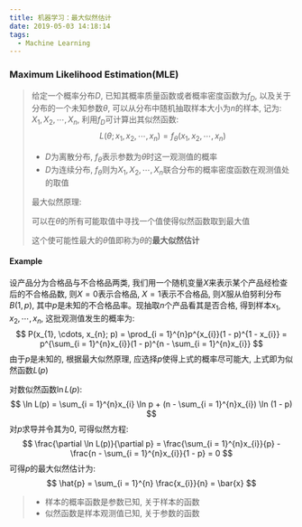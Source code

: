 ```yaml
---
title: 机器学习：最大似然估计
date: 2019-05-03 14:18:14
tags:
  - Machine Learning
---
```


### Maximum Likelihood Estimation(MLE)

> 给定一个概率分布$D$, 已知其概率质量函数或者概率密度函数为$f_{D}$, 以及关于分布的一个未知参数$\theta$, 可以从分布中随机抽取样本大小为$n$的样本, 记为: $X_{1}, X_{2}, \cdots, X_{n}$, 利用$f_{D}$可计算出其似然函数:
> $$
> L(\theta;x_{1}, x_{2}, \cdots, x_{n}) = f_{\theta}(x_{1}, x_{2}, \cdots, x_{n})
> $$
>
> - $D$为离散分布, $f_{\theta}$表示参数为$\theta$时这一观测值的概率
> - $D$为连续分布, $f_{\theta}$则为$X_{1}, X_{2}, \cdots, X_{n}$联合分布的概率密度函数在观测值处的取值
>
> 最大似然原理:
>
> 可以在$\theta$的所有可能取值中寻找一个值使得似然函数取到最大值
>
> 这个使可能性最大的$\hat{\theta}$值即称为$\theta$的**最大似然估计**

<!--more-->

#### Example

设产品分为合格品与不合格品两类, 我们用一个随机变量$X$来表示某个产品经检查后的不合格品数, 则$X = 0$表示合格品, $X = 1$表示不合格品, 则$X$服从伯努利分布$B(1, p)$, 其中$p$是未知的不合格品率。现抽取$n$个产品看其是否合格, 得到样本$x_{1}, x_{2}, \cdots, x_{n}$, 这批观测值发生的概率为:
$$
P(x_{1}, \cdots, x_{n}; p) = \prod_{i = 1}^{n}p^{x_{i}}(1 - p)^{1 - x_{i}} = p^{\sum_{i = 1}^{n}x_{i}}(1 - p)^{n - \sum_{i = 1}^{n}x_{i}}
$$
由于$p$是未知的, 根据最大似然原理, 应选择$p$使得上式的概率尽可能大, 上式即为似然函数$L(p)$

对数似然函数$\ln L(p)$:
$$
\ln L(p) = \sum_{i = 1}^{n}x_{i} \ln p + (n - \sum_{i = 1}^{n}x_{i}) \ln (1 - p)
$$
对$p$求导并令其为0, 可得似然方程:
$$
\frac{\partial \ln L(p)}{\partial p} = \frac{\sum_{i = 1}^{n}x_{i}}{p} - \frac{n - \sum_{i = 1}^{n}x_{i}}{1 - p} = 0
$$
可得$p$的最大似然估计为:
$$
\hat{p} = \sum_{i = 1}^{n} \frac{x_{i}}{n} = \bar{x}
$$

> - 样本的概率函数是参数已知, 关于样本的函数
> - 似然函数是样本观测值已知, 关于参数的函数